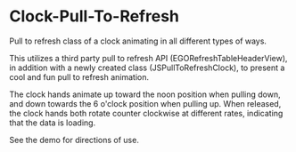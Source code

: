 Clock-Pull-To-Refresh
=====================

Pull to refresh class of a clock animating in all different types of ways.

This utilizes a third party pull to refresh API (EGORefreshTableHeaderView), in addition with a newly created class (JSPullToRefreshClock),
to present a cool and fun pull to refresh animation.

The clock hands animate up toward the noon position when pulling down, and down towards the 6 o'clock position when pulling up.
When released, the clock hands both rotate counter clockwise at different rates, indicating that the data is loading.

See the demo for directions of use.
